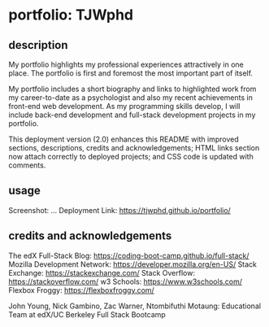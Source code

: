 # portfolio: TJWphd

## description

My portfolio highlights my professional experiences attractively in one place. The portfolio is first and foremost the most important part of itself.

My portfolio includes a short biography and links to highlighted work from my career-to-date as a psychologist and also my recent achievements in front-end web development. As my programming skills develop, I will include back-end development and full-stack development projects in my portfolio.

This deployment version (2.0) enhances this README with improved sections, descriptions, credits and acknowledgements; HTML links section now attach correctly to deployed projects; and CSS code is updated with comments.

## usage

Screenshot: ...
Deployment Link: https://tjwphd.github.io/portfolio/

## credits and acknowledgements

The edX Full-Stack Blog: https://coding-boot-camp.github.io/full-stack/
Mozilla Development Network: https://developer.mozilla.org/en-US/
Stack Exchange: https://stackexchange.com/
Stack Overflow: https://stackoverflow.com/
w3 Schools: https://www.w3schools.com/
Flexbox Froggy: https://flexboxfroggy.com/

John Young, Nick Gambino, Zac Warner, Ntombifuthi Motaung:
Educational Team at edX/UC Berkeley Full Stack Bootcamp
